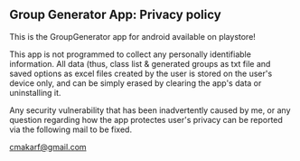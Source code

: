 ## Group Generator App: Privacy policy

This is the GroupGenerator app for android available on playstore!

This app is not programmed to collect any personally identifiable information. 
All data (thus, class list & generated groups as txt file and saved options as excel files created by the user
is stored on the user's device only, and can be simply erased by clearing the app's data or uninstalling it.

Any security vulnerability that has been inadvertently caused by me, or any question regarding how 
the app protectes user's privacy 
can be reported via the following mail to be fixed.

cmakarf@gmail.com